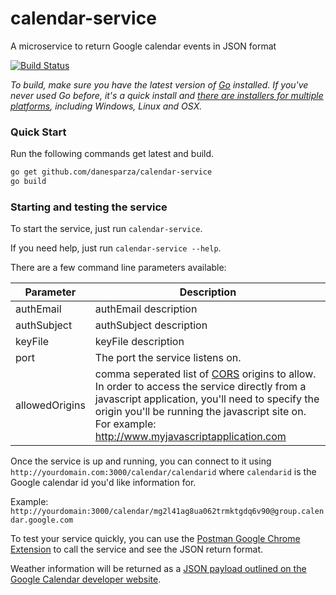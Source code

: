 # calendar-service
A microservice to return Google calendar events in JSON format

[![Build Status](https://drone.io/github.com/danesparza/calendar-service/status.png)](https://drone.io/github.com/danesparza/calendar-service/latest)

*To build, make sure you have the latest version of [Go](http://golang.org/) installed.  If you've never used Go before, it's a quick install and [there are installers for multiple platforms](http://golang.org/doc/install), including Windows, Linux and OSX.*

### Quick Start

Run the following commands get latest and build.

```bash
go get github.com/danesparza/calendar-service
go build
```

### Starting and testing the service
To start the service, just run `calendar-service`.  

If you need help, just run `calendar-service --help`.

There are a few command line parameters available:

Parameter       | Description
----------      | -----------
authEmail       | authEmail description
authSubject     | authSubject description
keyFile         | keyFile description
port            | The port the service listens on.  
allowedOrigins  | comma seperated list of [CORS](http://en.wikipedia.org/wiki/Cross-origin_resource_sharing) origins to allow.  In order to access the service directly from a javascript application, you'll need to specify the origin you'll be running the javascript site on.  For example: http://www.myjavascriptapplication.com

Once the service is up and running, you can connect to it using
`http://yourdomain.com:3000/calendar/calendarid` where `calendarid` is the Google calendar id you'd like information for.  

Example: `http://yourdomain:3000/calendar/mg2l41ag8ua062trmktgdq6v90@group.calendar.google.com`

To test your service quickly, you can use the [Postman Google Chrome Extension](https://chrome.google.com/webstore/detail/postman-rest-client/fdmmgilgnpjigdojojpjoooidkmcomcm?hl=en) to call the service and see the JSON return format.

Weather information will be returned as a [JSON payload outlined on the Google Calendar developer website](https://developers.google.com/google-apps/calendar/v3/reference/events).
